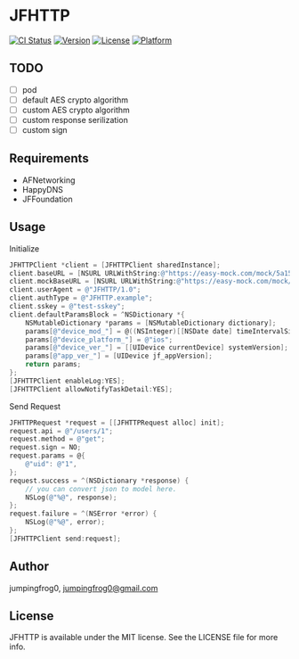 # JFHTTP

[![CI Status](https://img.shields.io/travis/jumpingfrog0/JFHTTP.svg?style=flat)](https://travis-ci.org/jumpingfrog0/JFHTTP)
[![Version](https://img.shields.io/cocoapods/v/JFHTTP.svg?style=flat&colorB=blue)](https://cocoapods.org/pods/JFHTTP)
[![License](https://img.shields.io/cocoapods/l/JFHTTP.svg?style=flat)](https://cocoapods.org/pods/JFHTTP)
[![Platform](https://img.shields.io/cocoapods/p/JFHTTP.svg?style=flat)](https://cocoapods.org/pods/JFHTTP)

## TODO

- [ ] pod
- [ ] default AES crypto algorithm
- [ ] custom AES crypto algorithm
- [ ] custom response serilization
- [ ] custom sign

## Requirements

* AFNetworking
* HappyDNS
* JFFoundation

## Usage

Initialize

```objective-c
JFHTTPClient *client = [JFHTTPClient sharedInstance];
client.baseURL = [NSURL URLWithString:@"https://easy-mock.com/mock/5a151fd5b2301a1fb73f74f6/example"];
client.mockBaseURL = [NSURL URLWithString:@"https://easy-mock.com/mock/5a151fd5b2301a1fb73f74f6/example"];
client.userAgent = @"JFHTTP/1.0";
client.authType = @"JFHTTP.example";
client.sskey = @"test-sskey";
client.defaultParamsBlock = ^NSDictionary *{
	NSMutableDictionary *params = [NSMutableDictionary dictionary];
    params[@"device_mod_"] = @((NSInteger)[[NSDate date] timeIntervalSince1970]);
    params[@"device_platform_"] = @"ios";
    params[@"device_ver_"] = [[UIDevice currentDevice] systemVersion];
    params[@"app_ver_"] = [UIDevice jf_appVersion];
    return params;
};
[JFHTTPClient enableLog:YES];
[JFHTTPClient allowNotifyTaskDetail:YES];
```

Send Request

```objective-c
JFHTTPRequest *request = [[JFHTTPRequest alloc] init];
request.api = @"/users/1";
request.method = @"get";
request.sign = NO;
request.params = @{
    @"uid": @"1",
};
request.success = ^(NSDictionary *response) {
    // you can convert json to model here.
    NSLog(@"%@", response);
};
request.failure = ^(NSError *error) {
    NSLog(@"%@", error);
};
[JFHTTPClient send:request];
```

## Author

jumpingfrog0, jumpingfrog0@gmail.com

## License

JFHTTP is available under the MIT license. See the LICENSE file for more info.
